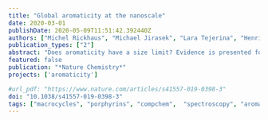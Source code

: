 ```yaml
---
title: "Global aromaticity at the nanoscale"
date: 2020-03-01
publishDate: 2020-05-09T11:51:42.392440Z
authors: ["Michel Rickhaus", "Michael Jirasek", "Lara Tejerina", "Henrik Gotfredsen", "Martin D. Peeks", "Renée Haver", "Hua-Wei Jiang", "Timothy D. W. Claridge", "Harry L. Anderson"]
publication_types: ["2"]
abstract: "Does aromaticity have a size limit? Evidence is presented for global aromaticity in porphyrin nanorings with circuits of up to 162 π-electrons. The conformation of the nanoring can be altered by changing the template, which in turn controls the aromaticity. Whenever a ring current is observed, its direction is correctly predicted by Hückel’s rule."
featured: false
publication: "*Nature Chemistry*"
projects: ['aromaticity']

#url_pdf: "https://www.nature.com/articles/s41557-019-0398-3"
doi: "10.1038/s41557-019-0398-3"
tags: ["macrocycles", "porphyrins", "compchem",  "spectroscopy", "aromaticity", "NMR"]
---
```


